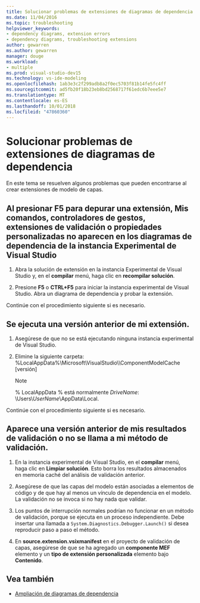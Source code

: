 ```yaml
---
title: Solucionar problemas de extensiones de diagramas de dependencia
ms.date: 11/04/2016
ms.topic: troubleshooting
helpviewer_keywords:
- dependency diagrams, extension errors
- dependency diagrams, troubleshooting extensions
author: gewarren
ms.author: gewarren
manager: douge
ms.workload:
- multiple
ms.prod: visual-studio-dev15
ms.technology: vs-ide-modeling
ms.openlocfilehash: 1ab3e3c2f299adb8a2f0ec5703f81b14fe5fc4ff
ms.sourcegitcommit: ad5fb20f18b23eb8bd2568717f61edc6b7eee5e7
ms.translationtype: MT
ms.contentlocale: es-ES
ms.lasthandoff: 10/01/2018
ms.locfileid: "47860360"
---
```

# <a name="troubleshoot-extensions-for-dependency-diagrams"></a>Solucionar problemas de extensiones de diagramas de dependencia

En este tema se resuelven algunos problemas que pueden encontrarse al crear extensiones de modelo de capas.

## <a name="when-i-press-f5-to-debug-my-extension-my-commands-gesture-handlers-validation-extensions-or-custom-properties-do-not-appear-on-dependency-diagrams-in-the-experimental-instance-of-visual-studio"></a>Al presionar F5 para depurar una extensión, Mis comandos, controladores de gestos, extensiones de validación o propiedades personalizadas no aparecen en los diagramas de dependencia de la instancia Experimental de Visual Studio

1.  Abra la solución de extensión en la instancia Experimental de Visual Studio y, en el **compilar** menú, haga clic en **recompilar solución**.

2.  Presione **F5** o **CTRL+F5** para iniciar la instancia experimental de Visual Studio. Abra un diagrama de dependencia y probar la extensión.

 Continúe con el procedimiento siguiente si es necesario.

## <a name="an-old-version-of-my-extension-runs"></a>Se ejecuta una versión anterior de mi extensión.

1.  Asegúrese de que no se está ejecutando ninguna instancia experimental de Visual Studio.

2.  Elimine la siguiente carpeta: %LocalAppData%\Microsoft\VisualStudio\\\ComponentModelCache [versión]

    > [!NOTE]
    > % LocalAppData % está normalmente *DriveName*: \Users\\*UserName*\AppData\Local.

 Continúe con el procedimiento siguiente si es necesario.

## <a name="an-old-version-of-my-validation-results-appears-or-my-validation-method-is-not-called"></a>Aparece una versión anterior de mis resultados de validación o no se llama a mi método de validación.

1.  En la instancia experimental de Visual Studio, en el **compilar** menú, haga clic en **Limpiar solución**. Esto borra los resultados almacenados en memoria caché del análisis de validación anterior.

2.  Asegúrese de que las capas del modelo están asociadas a elementos de código y de que hay al menos un vínculo de dependencia en el modelo. La validación no se invoca si no hay nada que validar.

3.  Los puntos de interrupción normales podrían no funcionar en un método de validación, porque se ejecuta en un proceso independiente. Debe insertar una llamada a `System.Diagnostics.Debugger.Launch()` si desea reproducir paso a paso el método.

4.  En **source.extension.vsixmanifest** en el proyecto de validación de capas, asegúrese de que se ha agregado un **componente MEF** elemento y un **tipo de extensión personalizada** elemento bajo **Contenido**.

## <a name="see-also"></a>Vea también

- [Ampliación de diagramas de dependencia](../modeling/extend-layer-diagrams.md)
